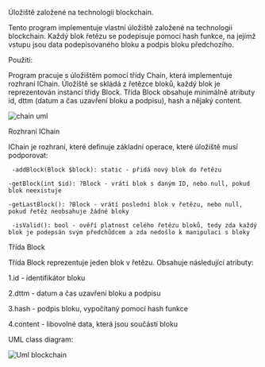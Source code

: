 Úložiště založené na technologii blockchain.

  Tento program implementuje vlastní úložiště založené na technologii blockchain. Každý blok řetězu se podepisuje pomocí hash funkce, na jejímž vstupu jsou data podepisovaného bloku a podpis bloku předchozího.

Použití:

  Program pracuje s úložištěm pomocí třídy Chain, která implementuje rozhraní IChain. Úložiště se skládá z řetězce bloků, každý blok je reprezentován instancí třídy Block. Třída Block obsahuje minimálně atributy id, dttm (datum a čas uzavření bloku a podpisu), hash a nějaký content.
  
![chain uml](https://user-images.githubusercontent.com/76937639/236701484-77907228-71d5-4a9e-8f7f-9a5c4e9d9e3e.png)


Rozhraní IChain

IChain je rozhraní, které definuje základní operace, které úložiště musí podporovat:

     -addBlock(Block $block): static - přidá nový blok do řetězu

    -getBlock(int $id): ?Block - vrátí blok s daným ID, nebo null, pokud blok neexistuje

    -getLastBlock(): ?Block - vrátí poslední blok v řetězu, nebo null, pokud řetěz neobsahuje žádné bloky

     -isValid(): bool - ověří platnost celého řetězu bloků, tedy zda každý blok je podepsán svým předchůdcem a zda nedošlo k manipulaci s bloky

Třída Block

Třída Block reprezentuje jeden blok v řetězu. Obsahuje následující atributy:

1.id - identifikátor bloku

2.dttm - datum a čas uzavření bloku a podpisu

3.hash - podpis bloku, vypočítaný pomocí hash funkce

4.content - libovolné data, která jsou součástí bloku


  UML class diagram:
  
  
  ![Uml blockchain](https://user-images.githubusercontent.com/76937639/236701919-368c2cbc-bf7d-46b9-b4d4-1eea2294784e.png)

  
  

